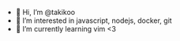 - 👋 Hi, I’m @takikoo
- 👀 I’m interested in javascript, nodejs, docker, git
- 🌱 I’m currently learning vim <3
